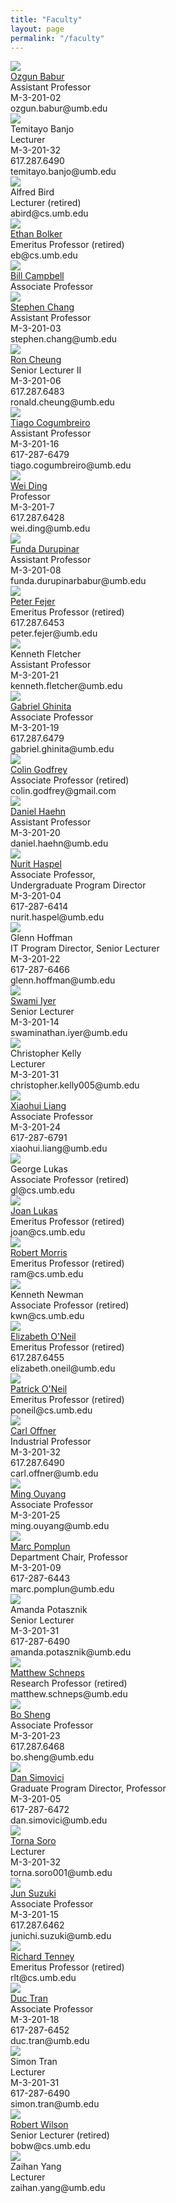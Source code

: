 ```yaml
---
title: "Faculty"
layout: page
permalink: "/faculty"
---
```


<div class="person">
  <img src="/WEB/images/people/ozgun_babur.jpg"><br>
  <a href="https://www.cs.umb.edu/~ozgun" target=_blank>Ozgun Babur</a><br>
  Assistant Professor<br>
  M-3-201-02<br>
  ozgun.babur@umb.edu
</div>
<div class="person">
  <img src="/WEB/images/people/No_Photo_Available.jpg"><br>
  Temitayo Banjo<br>
  Lecturer<br>
  M-3-201-32<br>
  617.287.6490<br>
  temitayo.banjo@umb.edu
</div>
<div class="person">
  <img src="/WEB/images/people/Alfred_Bird.jpg"><br>
  Alfred Bird<br>
  Lecturer (retired)<br>
  abird@cs.umb.edu
</div>
<div class="person">
  <img src="/WEB/images/people/Ethan_Bolker.jpg"><br>
  <a href="http://www.cs.umb.edu/~eb" target=_blank>Ethan Bolker</a><br>
  Emeritus Professor (retired)<br>
  eb@cs.umb.edu
</div>
<div class="person">
  <img src="/WEB/images/people/Bill_Campbell.jpg"><br>
  <a href="	http://www.cs.umb.edu/~wrc" target=_blank>Bill Campbell</a><br>
  Associate Professor<br>
</div>
<div class="person">
  <img src="/WEB/images/people/stephen_chang.jpg"><br>
  <a href="https://www.cs.umb.edu/~stchang/" target=_blank>Stephen Chang</a><br>
  Assistant Professor<br>
  M-3-201-03<br>
  stephen.chang@umb.edu
</div>
<div class="person">
  <img src="/WEB/images/people/Ron_Cheung.jpg"><br>
  <a href="http://www.cs.umb.edu/~cheungr" target=_blank>Ron Cheung</a><br>
  Senior Lecturer II<br>
  M-3-201-06<br>
  617.287.6483<br>
  ronald.cheung@umb.edu
</div>
<div class="person">
  <img src="/WEB/images/people/Tiago_Cogumbreiro.jpg"><br>
  <a href="https://cogumbreiro.github.io/" target=_blank>Tiago Cogumbreiro</a><br>
  Assistant Professor<br>
  M-3-201-16<br>
  617-287-6479<br>
  tiago.cogumbreiro@umb.edu
</div>
<div class="person">
  <img src="/WEB/images/people/Wei_Ding.jpg"><br>
  <a href="	http://www.cs.umb.edu/~ding" target=_blank>Wei Ding</a><br>
  Professor<br>
  M-3-201-7<br>
  617.287.6428<br>
  wei.ding@umb.edu
</div>
<div class="person">
  <img src="/WEB/images/people/Funda_Durupinar.jpg"><br>
  <a href="http://www.cs.umb.edu/~fundad" target=_blank>Funda Durupinar</a><br>
  Assistant Professor<br>
  M-3-201-08<br>
  funda.durupinarbabur@umb.edu
</div>
<div class="person">
  <img src="/WEB/images/people/Peter_Fejer.jpg"><br>
  <a href="http://www.cs.umb.edu/~fejer" target=_blank>Peter Fejer</a><br>
  Emeritus Professor (retired)<br>
  617.287.6453<br>
  peter.fejer@umb.edu<br>
</div>
<div class="person">
  <img src="/WEB/images/people/Kenneth_K_Fletcher.jpg"><br>
  Kenneth Fletcher<br>
  Assistant Professor<br>
  M-3-201-21<br>
  kenneth.fletcher@umb.edu
</div>
<div class="person">
  <img src="/WEB/images/people/Gabriel_Ghinita.jpg"><br>
  <a href="http://www.cs.umb.edu/~gghinita/" target=_blank>Gabriel Ghinita</a><br>
  Associate Professor<br>
  M-3-201-19<br>
  617.287.6479<br>
  gabriel.ghinita@umb.edu
</div>
<div class="person">
  <img src="/WEB/images/people/Colin_Godgrey.jpg"><br>
  <a href="	http://www.cs.umb.edu/~cgodfrey" target=_blank>Colin Godfrey</a><br>
  Associate Professor (retired)<br>
  colin.godfrey@gmail.com
</div>
<div class="person">
  <img src="/WEB/images/people/Daniel_Haehn.jpg"><br>
  <a href="http://www.cs.umb.edu/~haehn" target=_blank>Daniel Haehn</a><br>
  Assistant Professor<br>
  M-3-201-20<br>
  daniel.haehn@umb.edu<br>
</div>
<div class="person">
  <img src="/WEB/images/people/Nurit_Haspel.jpg"><br>
  <a href="http://www.cs.umb.edu/~nurith" target=_blank>Nurit Haspel</a><br>
  Associate Professor,<br>
  Undergraduate Program Director<br>
  M-3-201-04<br>
  617-287-6414<br>
  nurit.haspel@umb.edu
</div>
<div class="person">
  <img src="/WEB/images/people/Glenn_Hoffman.jpg"><br>
  Glenn Hoffman<br>
  IT Program Director, Senior Lecturer<br>
  M-3-201-22<br>
  617-287-6466<br>
  glenn.hoffman@umb.edu
</div>
<div class="person">
  <img src="/WEB/images/people/swami.jpg"><br>
  <a href="http://www.cs.umb.edu/~siyer" target=_blank>Swami Iyer</a><br>
  Senior Lecturer<br>
  M-3-201-14<br>
  swaminathan.iyer@umb.edu
</div>
<div class="person">
  <img src="/WEB/images/people/No_Photo_Available.jpg"><br>
  Christopher Kelly<br>
  Lecturer<br>
  M-3-201-31<br>
  christopher.kelly005@umb.edu<br>
</div>
<div class="person">
  <img src="/WEB/images/people/Xiaohui_Liang.jpg"><br>
  <a href="http://www.faculty.umb.edu/xiaohui.liang" target=_blank>Xiaohui Liang</a><br>
  Associate Professor<br>
  M-3-201-24<br>
  617-287-6791<br>
  xiaohui.liang@umb.edu
</div>
<div class="person">
  <img src="/WEB/images/people/No_Photo_Available.jpg"><br>
  George Lukas<br>
  Associate Professor (retired)<br>
  gl@cs.umb.edu
</div>
<div class="person">
  <img src="/WEB/images/people/Joan_Lukas.jpg"><br>
  <a href="http://www.cs.umb.edu/~joan" target=_blank>Joan Lukas</a><br>
  Emeritus Professor (retired)<br>
  joan@cs.umb.edu
</div>
<div class="person">
  <img src="/WEB/images/people/Robert_Morris.jpg"><br>
  <a href="http://www.cs.umb.edu/~ram" target=_blank>Robert Morris</a><br>
  Emeritus Professor (retired)<br>
  ram@cs.umb.edu<br>
</div>
<div class="person">
  <img src="/WEB/images/people/No_Photo_Available.jpg"><br>
  Kenneth Newman<br>
  Associate Professor (retired)<br>
  kwn@cs.umb.edu
</div>
<div class="person">
  <img src="/WEB/images/people/Elizabeth_ONeil.jpg"><br>
  <a href="http://www.cs.umb.edu/~eoneil" target=_blank>Elizabeth O'Neil</a><br>
  Emeritus Professor (retired)<br>
  617.287.6455<br>
  elizabeth.oneil@umb.edu
</div>
<div class="person">
  <img src="/WEB/images/people/Patrick_ONeil.jpg"><br>
  <a href="http://www.cs.umb.edu/~poneil" target=_blank>Patrick O'Neil</a><br>
  Emeritus Professor (retired)<br>
  poneil@cs.umb.edu
</div>
<div class="person">
  <img src="/WEB/images/people/Carl_Offner.jpg"><br>
  <a href="http://www.cs.umb.edu/~offner/" target=_blank>Carl Offner</a><br>
  Industrial Professor<br>
  M-3-201-32<br>
  617.287.6490<br>
  carl.offner@umb.edu
</div>
<div class="person">
  <img src="/WEB/images/people/Ming_Ouyang.jpg"><br>
  <a href="	http://www.cs.umb.edu/~ming/" target=_blank>Ming Ouyang</a><br>
  Associate Professor<br>
  M-3-201-25<br>
  ming.ouyang@umb.edu
</div>
<div class="person">
  <img src="/WEB/images/people/Marc_Pomplun.jpg"><br>
  <a href="http://www.cs.umb.edu/~marc" target=_blank>Marc Pomplun</a><br>
  Department Chair, Professor<br>
  M-3-201-09<br>
  617-287-6443<br>
  marc.pomplun@umb.edu
</div>
<div class="person">
  <img src="/WEB/images/people/amanda_potasznik.jpg"><br>
  Amanda Potasznik<br>
  Senior Lecturer<br>
  M-3-201-31<br>
  617-287-6490<br>
  amanda.potasznik@umb.edu
</div>
<div class="person">
  <img src="/WEB/images/people/Matthew_Schneps.jpg"><br>
  <a href="http://www.cfa.harvard.edu/dyslexia/LVL/" target=_blank>Matthew Schneps</a><br>
  Research Professor (retired)<br>
  matthew.schneps@umb.edu
</div>
<div class="person">
  <img src="/WEB/images/people/Bo_Sheng.jpg"><br>
  <a href="http://www.cs.umb.edu/~shengbo" target=_blank>Bo Sheng</a><br>
  Associate Professor<br>
  M-3-201-23<br>
  617.287.6468<br>
  bo.sheng@umb.edu
</div>
<div class="person">
  <img src="/WEB/images/people/Dan_Simovici.jpg"><br>
  <a href="http://www.cs.umb.edu/~dsim" target=_blank>Dan Simovici</a><br>
  Graduate Program Director, Professor<br>
  M-3-201-05<br>
  617-287-6472<br>
  dan.simovici@umb.edu
</div>
<div class="person">
  <img src="/WEB/images/people/Torna_Omar_Soro.jpg"><br>
  <a href="https://www.cs.umb.edu/~tsoro/" target=_blank>Torna Soro</a><br>
  Lecturer<br>
  M-3-201-32<br>
  torna.soro001@umb.edu
</div>
<div class="person">
  <img src="/WEB/images/people/Jun_Suzuki.jpg"><br>
  <a href="http://www.cs.umb.edu/~jxs" target=_blank>Jun Suzuki</a><br>
  Associate Professor<br>
  M-3-201-15<br>
  617.287.6462<br>
  junichi.suzuki@umb.edu
</div>
<div class="person">
  <img src="/WEB/images/people/Richard_Tenney.jpg"><br>
  <a href="http://www.cs.umb.edu/~rlt" target=_blank>Richard Tenney</a><br>
  Emeritus Professor (retired)<br>
  rlt@cs.umb.edu
</div>
<div class="person">
  <img src="/WEB/images/people/Duc_Tran.jpg"><br>
  <a href="http://www.cs.umb.edu/~duc" target=_blank>Duc Tran</a><br>
  Associate Professor<br>
  M-3-201-18<br>
  617-287-6452<br>
  duc.tran@umb.edu
</div>
<div class="person">
  <img src="/WEB/images/people/No_Photo_Available.jpg"><br>
  Simon Tran<br>
  Lecturer<br>
  M-3-201-31<br>
  617-287-6490<br>
  simon.tran@umb.edu
</div>
<div class="person">
  <img src="/WEB/images/people/Robert_Wilson.jpg"><br>
  <a href="	http://www.cs.umb.edu/~bobw" target=_blank>Robert Wilson</a><br>
  Senior Lecturer (retired)<br>
  bobw@cs.umb.edu
</div>
<div class="person">
  <img src="/WEB/images/people/No_Photo_Available.jpg"><br>
  Zaihan Yang<br>
  Lecturer<br>
  zaihan.yang@umb.edu
</div>



<!-- 
<table>
  <tr>
    <td>
      <img src="/WEB/images/people/ozgun_babur.jpg"><br>
      <a href="https://www.cs.umb.edu/people/Ozgun_Babur/" target=_blank>Ozgun Babur</a><br>
      Assistant Professor<br>
      M-3-201-11<br>
      ozgun.babur@umb.edu
    </td>
    <td>
      <img src="/WEB/images/people/No_Photo_Available.jpg"><br>
      <a href="https://www.cs.umb.edu/people/Temitayo_Banjo/" target=_blank>Temitayo Banjo</a><br>
      Lecturer<br>
      M-3-201-32<br>
      617.287.6490<br>
      temitayo.banjo@umb.edu
    </td>
    <td>
      <img src="/WEB/images/people/Alfred_Bird.jpg"><br>
      <a href="https://www.cs.umb.edu/people/Alfred_Bird/" target=_blank>Alfred Bird</a><br>
      Lecturer (retired)<br>
      abird@cs.umb.edu
    </td>
    <td>
      <img src="/WEB/images/people/Ethan_Bolker.jpg"><br>
      <a href="https://www.cs.umb.edu/people/Ethan_Bolker/" target=_blank>Ethan Bolker</a><br>
      Emeritus Professor (retired)<br>
      eb@cs.umb.edu
    </td>
  </tr>
  <tr>
    <td>
      <img src="/WEB/images/people/Bill_Campbell.jpg"><br>
      <a href="https://www.cs.umb.edu/people/Bill_Campbell/" target=_blank>Bill Campbell</a><br>
      Associate Professor<br>
    </td>
    <td>
      <img src="/WEB/images/people/stephen_chang.jpg"><br>
      <a href="https://www.cs.umb.edu/people/Stephen_Chang/" target=_blank>Stephen Chang</a><br>
      Assistant Professor<br>
      M-3-201-03<br>
      stephen.chang@umb.edu
    </td>
    <td>
      <img src="/WEB/images/people/Ron_Cheung.jpg"><br>
      <a href="https://www.cs.umb.edu/people/Ron_Cheung/" target=_blank>Ron Cheung</a><br>
      Senior Lecturer II<br>
      M-3-201-06<br>
      617.287.6483<br>
      ronald.cheung@umb.edu
    </td>
    <td>
      <img src="/WEB/images/people/Tiago_Cogumbreiro.jpg"><br>
      <a href="https://www.cs.umb.edu/people/Tiago_Cogumbreiro/" target=_blank>Tiago Cogumbreiro</a><br>
      Assistant Professor<br>
      M-3-201-16<br>
      617-287-6479<br>
      tiago.cogumbreiro@umb.edu
    </td>
  </tr>
  <tr>
    <td>
      <img src="/WEB/images/people/Wei_Ding.jpg"><br>
      <a href="https://www.cs.umb.edu/people/Wei_Ding/" target=_blank>Wei Ding</a><br>
      Professor<br>
      M-3-201-7<br>
      617.287.6428<br>
      wei.ding@umb.edu
    </td>
    <td>
      <img src="/WEB/images/people/Funda_Durupinar.jpg"><br>
      <a href="https://www.cs.umb.edu/people/Funda_Durupinar/" target=_blank>Funda Durupinar</a><br>
      Assistant Professor<br>
      M-3-201-08<br>
      funda.durupinarbabur@umb.edu
    </td>
    <td>
      <img src="/WEB/images/people/Peter_Fejer.jpg"><br>
      <a href="https://www.cs.umb.edu/people/Peter_Fejer/" target=_blank>Peter Fejer</a><br>
      Emeritus Professor (retired)<br>
      617.287.6453<br>
      peter.fejer@umb.edu<br>
    </td>
    <td>C
      <img src="/WEB/images/people/Kenneth_K_Fletcher.jpg"><br>
      <a href="https://www.cs.umb.edu/people/Kenneth_Fletcher/" target=_blank>Kenneth Fletcher</a><br>
      Assistant Professor<br>
      M-3-201-21<br>
      kenneth.fletcher@umb.edu
    </td>
  </tr>
  <tr>
    <td>
      <img src="/WEB/images/people/Gabriel_Ghinita.jpg"><br>
      <a href="https://www.cs.umb.edu/people/Gabriel_Ghinita/" target=_blank>Gabriel Ghinita</a><br>
      Associate Professor<br>
      M-3-201-19<br>
      617.287.6479<br>
      gabriel.ghinita@umb.edu
    </td>
    <td>
      <img src="/WEB/images/people/Colin_Godgrey.jpg"><br>
      <a href="https://www.cs.umb.edu/people/Colin_Godfrey/" target=_blank>Colin Godfrey</a><br>
      Associate Professor (retired)<br>
      colin.godfrey@gmail.com
    </td>
    <td>
      <img src="/WEB/images/people/Daniel_Haehn.jpg"><br>
      <a href="https://www.cs.umb.edu/people/Daniel_Haehn/" target=_blank>Daniel Haehn</a><br>
      Assistant Professor<br>
      M-3-201-20<br>
      daniel.haehn@umb.edu<br>
    </td>
    <td>
      <img src="/WEB/images/people/Nurit_Haspel.jpg"><br>
      <a href="https://www.cs.umb.edu/people/Nurit_Haspel/" target=_blank>Nurit Haspel</a><br>
      Associate Professor,<br>
      Undergraduate Program Director<br>
      M-3-201-04<br>
      617-287-6414<br>
      nurit.haspel@umb.edu
    </td>
  </tr>
  <tr>
    <td>
      <img src="/WEB/images/people/Glenn_Hoffman.jpg"><br>
      <a href="https://www.cs.umb.edu/people/Glenn_Hoffman/" target=_blank>Glenn Hoffman</a><br>
      IT Program Director, Senior Lecturer<br>
      M-3-201-22<br>
      617-287-6466<br>
      glenn.hoffman@umb.edu
    </td>
    <td>
      <img src="/WEB/images/people/swami.jpg"><br>
      <a href="https://www.cs.umb.edu/people/Swami_Iyer/" target=_blank>Swami Iyer</a><br>
      Senior Lecturer<br>
      M-3-201-14<br>
      swaminathan.iyer@umb.edu
    </td>
    <td>
      <img src="/WEB/images/people/No_Photo_Available.jpg"><br>
      <a href="https://www.cs.umb.edu/people/Christopher_Kelly/" target=_blank>Christopher Kelly</a><br>
      Lecturer<br>
      M-3-201-31<br>
      christopher.kelly005@umb.edu<br>
    </td>
    <td>
      <img src="/WEB/images/people/Xiaohui_Liang.jpg"><br>
      <a href="https://www.cs.umb.edu/people/Xiaohui_Liang/" target=_blank>Xiaohui Liang</a><br>
      Associate Professor<br>
      M-3-201-24<br>
      617-287-6791<br>
      xiaohui.liang@umb.edu
    </td>
  </tr>
  <tr>
    <td>
      <img src="/WEB/images/people/No_Photo_Available.jpg"><br>
      <a href="https://www.cs.umb.edu/people/George_Lukas/" target=_blank>George Lukas</a><br>
      Associate Professor (retired)<br>
      gl@cs.umb.edu
    </td>
    <td>
      <img src="/WEB/images/people/Joan_Lukas.jpg"><br>
      <a href="https://www.cs.umb.edu/people/Joan_Lukas/" target=_blank>Joan Lukas</a><br>
      Emeritus Professor (retired)<br>
      joan@cs.umb.edu
    </td>
    <td>
      <img src="/WEB/images/people/Robert_Morris.jpg"><br>
      <a href="https://www.cs.umb.edu/people/Robert_Morris/" target=_blank>Robert Morris</a><br>
      Emeritus Professor (retired)<br>
      ram@cs.umb.edu<br>
    </td>
    <td>
      <img src="/WEB/images/people/No_Photo_Available.jpg"><br>
      <a href="https://www.cs.umb.edu/people/Kenneth_Newman/" target=_blank>Kenneth Newman</a><br>
      Associate Professor (retired)<br>
      kwn@cs.umb.edu
    </td>
  </tr>
  <tr>
    <td>
      <img src="/WEB/images/people/Elizabeth_ONeil.jpg"><br>
      <a href="https://www.cs.umb.edu/people/Elizabeth_O'Neil/" target=_blank>Elizabeth O'Neil</a><br>
      Emeritus Professor (retired)<br>
      617.287.6455<br>
      elizabeth.oneil@umb.edu
    </td>
    <td>
      <img src="/WEB/images/people/Patrick_ONeil.jpg"><br>
      <a href="https://www.cs.umb.edu/people/Patrick_O'Neil/" target=_blank>Patrick O'Neil</a><br>
      Emeritus Professor (retired)<br>
      poneil@cs.umb.edu
    </td>
    <td>
      <img src="/WEB/images/people/Carl_Offner.jpg"><br>
      <a href="https://www.cs.umb.edu/people/Carl_Offner/" target=_blank>Carl Offner</a><br>
      Industrial Professor<br>
      M-3-201-32<br>
      617.287.6490<br>
      carl.offner@umb.edu
    </td>
    <td>
      <img src="/WEB/images/people/Ming_Ouyang.jpg"><br>
      <a href="https://www.cs.umb.edu/people/Ming_Ouyang/" target=_blank>Ming Ouyang</a><br>
      Associate Professor<br>
      M-3-201-25<br>
      ming.ouyang@umb.edu
    </td>
  </tr>
  <tr>
    <td>
      <img src="/WEB/images/people/Marc_Pomplun.jpg"><br>
      <a href="https://www.cs.umb.edu/people/Marc_Pomplun/" target=_blank>Marc Pomplun</a><br>
      Department Chair, Professor<br>
      M-3-201-09<br>
      617-287-6443<br>
      marc.pomplun@umb.edu
    </td>
    <td>
      <img src="/WEB/images/people/amanda_potasznik.jpg"><br>
      <a href="https://www.cs.umb.edu/people/Amanda_Potasznik/" target=_blank>Amanda Potasznik</a><br>
      Senior Lecturer<br>
      M-3-201-31<br>
      617-287-6490<br>
      amanda.potasznik@umb.edu
    </td>
    <td>
      <img src="/WEB/images/people/Matthew_Schneps.jpg"><br>
      <a href="https://www.cs.umb.edu/people/Matthew_Schneps/" target=_blank>Matthew Schneps</a><br>
      Research Professor (retired)<br>
      matthew.schneps@umb.edu
    </td>
    <td>
      <img src="/WEB/images/people/Bo_Sheng.jpg"><br>
      <a href="https://www.cs.umb.edu/people/Bo_Sheng/" target=_blank>Bo Sheng</a><br>
      Associate Professor<br>
      M-3-201-23<br>
      617.287.6468<br>
      bo.sheng@umb.edu
    </td>
  </tr>
  <tr>
    <td>
      <img src="/WEB/images/people/Dan_Simovici.jpg"><br>
      <a href="https://www.cs.umb.edu/people/Dan_Simovici/" target=_blank>Dan Simovici</a><br>
      Graduate Program Director, Professor<br>
      M-3-201-05<br>
      617-287-6472<br>
      dan.simovici@umb.edu
    </td>
    <td>
      <img src="/WEB/images/people/Torna_Omar_Soro.jpg"><br>
      <a href="https://www.cs.umb.edu/people/Torna_Soro/" target=_blank>Torna Soro</a><br>
      Lecturer<br>
      M-3-201-32<br>
      torna.soro001@umb.edu
    </td>
    <td>
      <img src="/WEB/images/people/Jun_Suzuki.jpg"><br>
      <a href="https://www.cs.umb.edu/people/Jun_Suzuki/" target=_blank>Jun Suzuki</a><br>
      Associate Professor<br>
      M-3-201-15<br>
      617.287.6462<br>
      junichi.suzuki@umb.edu
    </td>
    <td>
      <img src="/WEB/images/people/Richard_Tenney.jpg"><br>
      <a href="https://www.cs.umb.edu/people/Richard_Tenney/" target=_blank>Richard Tenney</a><br>
      Emeritus Professor (retired)<br>
      rlt@cs.umb.edu
    </td>
  </tr>
  <tr>
    <td>
      <img src="/WEB/images/people/Duc_Tran.jpg"><br>
      <a href="https://www.cs.umb.edu/people/Duc_Tran/" target=_blank>Duc Tran</a><br>
      Associate Professor<br>
      M-3-201-18<br>
      617-287-6452<br>
      duc.tran@umb.edu
    </td>
    <td>
      <img src="/WEB/images/people/No_Photo_Available.jpg"><br>
      <a href="https://www.cs.umb.edu/people/Simon_Tran/" target=_blank>Simon Tran</a><br>
      Lecturer<br>
      M-3-201-31<br>
      617-287-6490<br>
      simon.tran@umb.edu
    </td>
    <td>
      <img src="/WEB/images/people/Robert_Wilson.jpg"><br>
      <a href="https://www.cs.umb.edu/people/Robert_Wilson/" target=_blank>Robert Wilson</a><br>
      Senior Lecturer (retired)<br>
      bobw@cs.umb.edu
    </td>
    <td>
      <img src="/WEB/images/people/No_Photo_Available.jpg"><br>
      <a href="https://www.cs.umb.edu/people/Zaihan_Yang/" target=_blank>Zaihan Yang</a><br>
      Lecturer<br>
      zaihan.yang@umb.edu
    </td>
  </tr>
</table>
 -->
